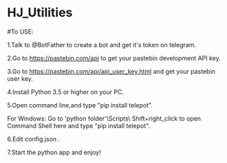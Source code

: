 # HJ_Utilities

#To USE:

1.Talk to @BotFather to create a bot and get it's token on telegram.

2.Go to https://pastebin.com/api to get your pastebin development API key.

3.Go to https://pastebin.com/api/api_user_key.html and get your pastebin user key.

4.Install Python 3.5 or higher on your PC.

5.Open command line,and type "pip install telepot".

  For Windows: Go to 'python folder'\Scripts\ Shift+right_click to open Command Shell here and type "pip install telepot".
  
6.Edit config.json .

7.Start the python app and enjoy!
